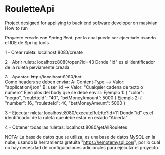 # RouletteApi
Project designed for appliying to back end software developer on masivian
How to run

Proyecto creado con Spring Boot, por lo cual puede ser ejecutado usando el IDE de Spring tools

1 - Crear ruleta: localhost:8080/create

2 - Abrir ruleta:  localhost:8080/open?id=43 
      Donde "id" es el identificador de la ruleta previamente creada

3 - Apostar:       http://localhost:8080/bet     
     Como headers se deben enviar:
     A:  Content-Type  --> Valor: "application/json"
     B:  user_id --> Valor: "Cualquier cadena de texto o numero"
     Ejemplos del body que se debe enviar:
 Ejemplo 1:
    {
        "color": "negro",
        "rouletteId": "40",
        "betMoneyAmount": 5000
    }
Ejemplo 2:
   {
        "number": 16,,
        "rouletteId": 40,
        "betMoneyAmount": 5000
   }

3 - Ejecutar ruleta:     localhost:8080/executeRulette?id=11
          Donde "id" es el identificador de la ruleta que debe estar en estado "Abierta"

4 - Obtener todas las ruletas:   localhost:8080/getAllRouletes
   
NOTA: La base de datos que se utiliza, es una base de datos MySQL en la nube, usando la herramienta gratuita "https://remotemysql.com", por lo cual no hay necesidad de configuraciones adicionales para ejecutar el proyecto.
